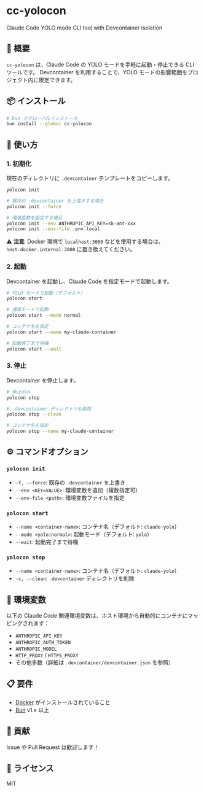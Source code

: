 # cc-yolocon

Claude Code YOLO mode CLI tool with Devcontainer isolation

## 🎯 概要

`cc-yolocon` は、Claude Code の YOLO モードを手軽に起動・停止できる CLI ツールです。
Devcontainer を利用することで、YOLO モードの影響範囲をプロジェクト内に限定できます。

## 📦 インストール

```bash
# bun でグローバルインストール
bun install --global cc-yolocon
```

## 🚀 使い方

### 1. 初期化

現在のディレクトリに `.devcontainer` テンプレートをコピーします。

```bash
yolocon init

# 既存の .devcontainer を上書きする場合
yolocon init --force

# 環境変数を設定する場合
yolocon init --env ANTHROPIC_API_KEY=sk-ant-xxx
yolocon init --env-file .env.local
```

⚠️ **注意**: Docker 環境で `localhost:3000` などを使用する場合は、`host.docker.internal:3000` に置き換えてください。

### 2. 起動

Devcontainer を起動し、Claude Code を指定モードで起動します。

```bash
# YOLO モードで起動（デフォルト）
yolocon start

# 通常モードで起動
yolocon start --mode normal

# コンテナ名を指定
yolocon start --name my-claude-container

# 起動完了まで待機
yolocon start --wait
```

### 3. 停止

Devcontainer を停止します。

```bash
# 停止のみ
yolocon stop

# .devcontainer ディレクトリも削除
yolocon stop --clean

# コンテナ名を指定
yolocon stop --name my-claude-container
```

## ⚙️ コマンドオプション

### `yolocon init`

- `-f, --force`: 既存の `.devcontainer` を上書き
- `--env <KEY=VALUE>`: 環境変数を追加（複数指定可）
- `--env-file <path>`: 環境変数ファイルを指定

### `yolocon start`

- `--name <container-name>`: コンテナ名（デフォルト: `claude-yolo`）
- `--mode <yolo|normal>`: 起動モード（デフォルト: `yolo`）
- `--wait`: 起動完了まで待機

### `yolocon stop`

- `--name <container-name>`: コンテナ名（デフォルト: `claude-yolo`）
- `-c, --clean`: `.devcontainer` ディレクトリを削除

## 🔧 環境変数

以下の Claude Code 関連環境変数は、ホスト環境から自動的にコンテナにマッピングされます：

- `ANTHROPIC_API_KEY`
- `ANTHROPIC_AUTH_TOKEN`
- `ANTHROPIC_MODEL`
- `HTTP_PROXY` / `HTTPS_PROXY`
- その他多数（詳細は `.devcontainer/devcontainer.json` を参照）

## 📋 要件

- [Docker](https://www.docker.com/) がインストールされていること
- [Bun](https://bun.sh/) v1.x 以上

## 🤝 貢献

Issue や Pull Request は歓迎します！

## 📄 ライセンス

MIT
